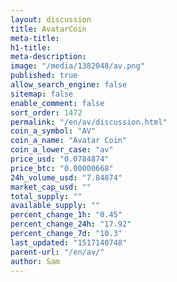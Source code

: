 ```yaml
---
layout: discussion
title: AvatarCoin
meta-title: 
h1-title: 
meta-description: 
image: "/media/1382048/av.png"
published: true
allow_search_engine: false
sitemap: false
enable_comment: false
sort_order: 1472
permalink: "/en/av/discussion.html"
coin_a_symbol: "AV"
coin_a_name: "Avatar Coin"
coin_a_lower_case: "av"
price_usd: "0.0784874"
price_btc: "0.00000668"
24h_volume_usd: "7.84874"
market_cap_usd: ""
total_supply: ""
available_supply: ""
percent_change_1h: "0.45"
percent_change_24h: "17.92"
percent_change_7d: "10.3"
last_updated: "1517140748"
parent-url: "/en/av/"
author: Sam
---
```



